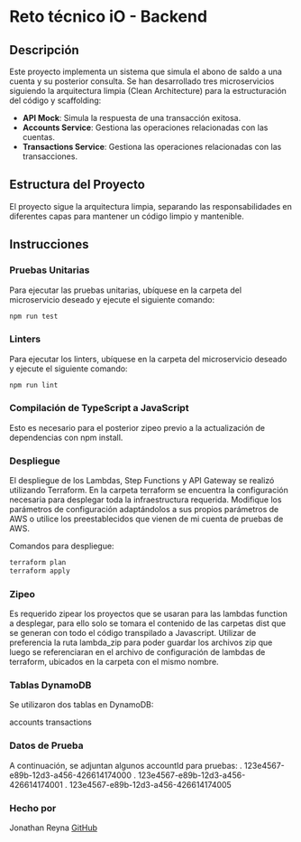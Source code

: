 # Reto técnico iO - Backend

## Descripción

Este proyecto implementa un sistema que simula el abono de saldo a una cuenta y su posterior consulta. Se han desarrollado tres microservicios siguiendo la arquitectura limpia (Clean Architecture) para la estructuración del código y scaffolding:

- **API Mock**: Simula la respuesta de una transacción exitosa.
- **Accounts Service**: Gestiona las operaciones relacionadas con las cuentas.
- **Transactions Service**: Gestiona las operaciones relacionadas con las transacciones.

## Estructura del Proyecto

El proyecto sigue la arquitectura limpia, separando las responsabilidades en diferentes capas para mantener un código limpio y mantenible.

## Instrucciones

### Pruebas Unitarias

Para ejecutar las pruebas unitarias, ubíquese en la carpeta del microservicio deseado y ejecute el siguiente comando:

```sh
npm run test
```
### Linters

Para ejecutar los linters, ubíquese en la carpeta del microservicio deseado y ejecute el siguiente comando:

```sh
npm run lint
```
### Compilación de TypeScript a JavaScript

Esto es necesario para el posterior zipeo previo a la actualización de dependencias con npm install.

### Despliegue

El despliegue de los Lambdas, Step Functions y API Gateway se realizó utilizando Terraform. En la carpeta terraform se encuentra la configuración necesaria para desplegar toda la infraestructura requerida. Modifique los parámetros de configuración adaptándolos a sus propios parámetros de AWS o utilice los preestablecidos que vienen de mi cuenta de pruebas de AWS.

Comandos para despliegue:

```sh
terraform plan
terraform apply
```

### Zipeo

Es requerido zipear los proyectos que se usaran para las lambdas function a desplegar, para ello solo se tomara el contenido de
las carpetas dist que se generan con todo el código transpilado a Javascript.
Utilizar de preferencia la ruta lambda_zip para poder guardar los archivos zip que luego se referenciaran en el archivo de
configuración de lambdas de terraform, ubicados en la carpeta con el mismo nombre. 

### Tablas DynamoDB

Se utilizaron dos tablas en DynamoDB:

accounts
transactions

### Datos de Prueba

A continuación, se adjuntan algunos accountId para pruebas:
. 123e4567-e89b-12d3-a456-426614174000
. 123e4567-e89b-12d3-a456-426614174001
. 123e4567-e89b-12d3-a456-426614174005

### Hecho por
Jonathan Reyna
[GitHub](https://github.com/jhonlpjr)